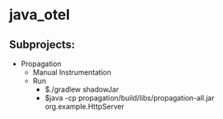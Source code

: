 # java_otel

## Subprojects:

- Propagation
  - Manual Instrumentation 
  - Run
    - $./gradlew shadowJar
    - $java -cp propagation/build/libs/propagation-all.jar org.example.HttpServer
